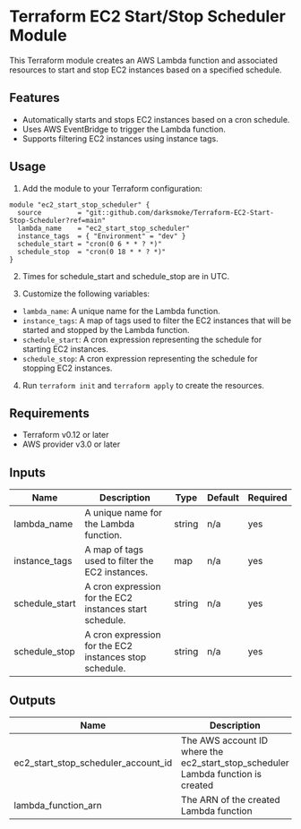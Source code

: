 # Terraform EC2 Start/Stop Scheduler Module

This Terraform module creates an AWS Lambda function and associated resources to start and stop EC2 instances based on a specified schedule.

## Features

- Automatically starts and stops EC2 instances based on a cron schedule.
- Uses AWS EventBridge to trigger the Lambda function.
- Supports filtering EC2 instances using instance tags.

## Usage

1. Add the module to your Terraform configuration:

```hcl
module "ec2_start_stop_scheduler" {
  source         = "git::github.com/darksmoke/Terraform-EC2-Start-Stop-Scheduler?ref=main"
  lambda_name    = "ec2_start_stop_scheduler"
  instance_tags  = { "Environment" = "dev" }
  schedule_start = "cron(0 6 * * ? *)"
  schedule_stop  = "cron(0 18 * * ? *)"
}
```
2. Times for schedule_start and schedule_stop are in UTC.

3. Customize the following variables:

- `lambda_name`: A unique name for the Lambda function.
- `instance_tags`: A map of tags used to filter the EC2 instances that will be started and stopped by the Lambda function.
- `schedule_start`: A cron expression representing the schedule for starting EC2 instances.
- `schedule_stop`: A cron expression representing the schedule for stopping EC2 instances.

4. Run `terraform init` and `terraform apply` to create the resources.

## Requirements

- Terraform v0.12 or later
- AWS provider v3.0 or later

## Inputs

| Name            | Description                                                 | Type   | Default | Required |
|-----------------|-------------------------------------------------------------|--------|---------|----------|
| lambda_name     | A unique name for the Lambda function.                      | string | n/a     | yes      |
| instance_tags   | A map of tags used to filter the EC2 instances.             | map    | n/a     | yes      |
| schedule_start  | A cron expression for the EC2 instances start schedule.     | string | n/a     | yes      |
| schedule_stop   | A cron expression for the EC2 instances stop schedule.      | string | n/a     | yes      |

## Outputs

| Name                         | Description                                               |
|------------------------------|-----------------------------------------------------------|
| ec2_start_stop_scheduler_account_id | The AWS account ID where the ec2_start_stop_scheduler Lambda function is created |
| lambda_function_arn | The ARN of the created Lambda function |
